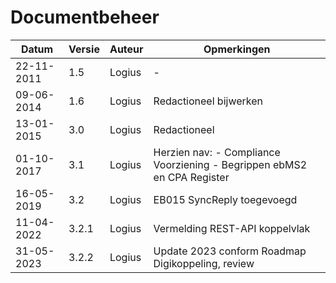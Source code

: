 # Documentbeheer

| Datum      | Versie | Auteur | Opmerkingen                                                                 |
|------------|--------|--------|-----------------------------------------------------------------------------|
| 22-11-2011 | 1.5    | Logius | -                                                                           |
| 09-06-2014 | 1.6    | Logius | Redactioneel bijwerken                                                      |
| 13-01-2015 | 3.0    | Logius | Redactioneel                                                                |
| 01-10-2017 | 3.1    | Logius | Herzien nav:  - Compliance Voorziening  - Begrippen ebMS2 en CPA   Register |
| 16-05-2019 | 3.2    | Logius | EB015 SyncReply toegevoegd                                                  |
| 11-04-2022 | 3.2.1  | Logius | Vermelding REST-API koppelvlak                                              |
| 31-05-2023 | 3.2.2  | Logius | Update 2023 conform Roadmap Digikoppeling, review |

